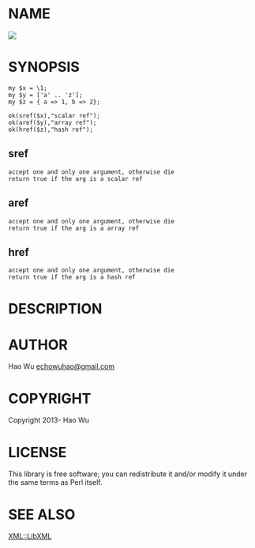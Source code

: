 # NAME 

<div>
    <a href="https://travis-ci.org/swuecho/RefType"><img src="https://travis-ci.org/swuecho/Reftype?branch=master"></a>
</div>

# SYNOPSIS

    my $x = \1;
    my $y = ['a' .. 'z'];
    my $z = { a => 1, b => 2};

    ok(sref($x),"scalar ref");
    ok(aref($y),"array ref");
    ok(href($z),"hash ref");

## sref

    accept one and only one argument, otherwise die
    return true if the arg is a scalar ref

## aref

    accept one and only one argument, otherwise die
    return true if the arg is a array ref

## href
    accept one and only one argument, otherwise die
    return true if the arg is a hash ref

# DESCRIPTION

# AUTHOR

Hao Wu <echowuhao@gmail.com>

# COPYRIGHT

Copyright 2013- Hao Wu

# LICENSE

This library is free software; you can redistribute it and/or modify
it under the same terms as Perl itself.

# SEE ALSO

[XML::LibXML](https://metacpan.org/pod/XML::LibXML)
